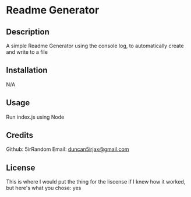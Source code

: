 # Readme Generator
## Description

A simple Readme Generator using the console log, to automatically create and write to a file

## Installation

N/A

## Usage

Run index.js using Node

## Credits

Github: 5irRandom
Email: duncan5irjax@gmail.com

## License

This is where I would put the thing for the liscense if I knew how it worked, but here's what you chose: yes